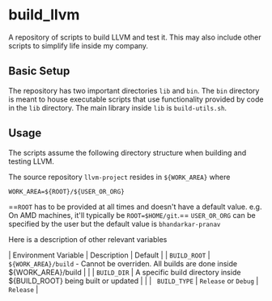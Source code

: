 # build_llvm

A repository of scripts to build LLVM and test it. This may also include
other scripts to simplify life inside my company.

## Basic Setup

The repository has two important directories `lib` and `bin`. The `bin` directory is meant to
house executable scripts that use functionality provided by code in the `lib` directory. The
main library inside `lib` is `build-utils.sh`.

## Usage
The scripts assume the following directory structure when building and testing LLVM.

The source repository `llvm-project` resides in `${WORK_AREA}` where

 `WORK_AREA=${ROOT}/${USER_OR_ORG}`

==`ROOT` has to be provided at all times and doesn't have a default value. e.g. On
 AMD machines, it'll typically be `ROOT=$HOME/git`.==
 `USER_OR_ORG` can be specified by the user but the default value is `bhandarkar-pranav`


 Here is a description of other relevant variables

| Environment Variable | Description | Default |
| `BUILD_ROOT` | `${WORK_AREA}/build` - Cannot be overriden. All builds are done inside ${WORK_AREA}/build | |
| `BUILD_DIR`  |  A specific build directory inside ${BUILD_ROOT} being built or updated | |
| ` BUILD_TYPE` | `Release` or `Debug` | `Release` |
